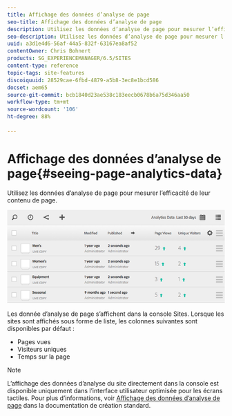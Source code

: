 ```yaml
---
title: Affichage des données d’analyse de page
seo-title: Affichage des données d’analyse de page
description: Utilisez les données d’analyse de page pour mesurer l’efficacité de leur contenu de page.
seo-description: Utilisez les données d’analyse de page pour mesurer l’efficacité de leur contenu de page.
uuid: a3d1e4d6-56af-44a5-832f-63167ea8af52
contentOwner: Chris Bohnert
products: SG_EXPERIENCEMANAGER/6.5/SITES
content-type: reference
topic-tags: site-features
discoiquuid: 28529cae-6fbd-4879-a5b8-3ec8e1bcd586
docset: aem65
source-git-commit: bcb1840d23ae538c183eecb0678b6a75d346aa50
workflow-type: tm+mt
source-wordcount: '106'
ht-degree: 88%

---
```



# Affichage des données d’analyse de page{#seeing-page-analytics-data}

Utilisez les données d’analyse de page pour mesurer l’efficacité de leur contenu de page.

![chlimage_1-80](assets/chlimage_1-80.png)

Les donnée d’analyse de page s’affichent dans la console Sites. Lorsque les sites sont affichés sous forme de liste, les colonnes suivantes sont disponibles par défaut :

* Pages vues
* Visiteurs uniques
* Temps sur la page

>[!NOTE]
>
>L’affichage des données d’analyse du site directement dans la console est disponible uniquement dans l’interface utilisateur optimisée pour les écrans tactiles. Pour plus d’informations, voir [Affichage des données d’analyse de page](/help/sites-authoring/page-analytics-using.md) dans la documentation de création standard.
